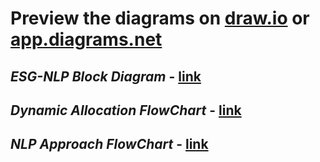 # Preview the diagrams on [draw.io](https://www.draw.io) or [app.diagrams.net](https://app.diagrams.net)

## _ESG-NLP Block Diagram_ - [link](https://viewer.diagrams.net/?tags=%7B%7D&highlight=0000ff&edit=_blank&layers=1&nav=1&title=ESG-NLP%20Block%20Diagram.drawio#R7V1bl6K4Fv41PuoiXOWxrFtXr7rYbc%2BprqezUopKNxIGsC7z6ycRohCiIIYU9NSsNdUSQoDsb9%2BydzY97Xz1dh3CYHmHZo7XU5XZW0%2B76KnqcKjgv6ThPWkAhqEmLYvQnaVtu4aJ%2B4%2BTNqYXLtbuzIlyHWOEvNgN8o1T5PvONM61wTBEr%2Fluc%2BTl7xrAhVNomEyhV2x9dGfxMn0vQ9m1f3HcxZLeGSjpmRWkndOGaAln6DXTpF32tPMQoTj5tXo7dzwyeXRekuuu9pzdPljo%2BHGVCx7v56v%2B%2FyHyLp6uz4O5c3N7f9XXk1FeoLdOX7inmh4ebzRHeFj81PF7OhXm32tET%2FSjDaHOcAegB5jYo915%2FGuR%2FrsZ6Jk2TDB9UEjo4s%2Fw39BZuMjHPzznZQOay8k1QQqMIbkvWodTTPh0EPxaz%2BzAuC15SNqs5p5XDdHanznk7QE%2B%2Fbp0Y2cSwCk5%2B4rBituW8cpLTxdnM53gFyeMnbdMUzq71w5aOXH4jrukZ82U0BTqenr8usMNoGBYZjBDr4MpVBfbkXfUxD9Sgh5BXEMicR8Cx%2F%2FzaKgOP5qGpkwGXUcxdH347HpuTCZl2yOkXb47AQrjLpNUMz%2BapBaHpMwcOf7sjCgvfOQjHzeOZjBabictM0G72VQOTZczy6m54mRlZsPgTAZtCx0Pxu5LXjnyZii9wxi5G5SmtNAZEakyc5xIjPSirC47cpwYhgsnLoyD5xS%2BZ7oFpEO0%2F3FVhX%2BffY%2FF9tf1w%2F31g93xj%2BSBd1DbEqw%2B%2BgBloGrwm3owitzpIdBhrIXvP7MHT%2BRgoBr0%2BOIte%2FbivSNoBZoguGosLtRG4Mo%2Bb3qbZuGkSVRQF4ldMdlMO%2F7xbQ1TTXUHfWyJr5yN3umMamJxYRU1k8WBt9WUZgIy3YGz8Q15L%2BwMeE7YZapp6kdbFECmpZ8y4Wy9CrpMNfXD3TPAs%2B1P08RvbvwzPUN%2BJ3rYSI92WpgcUCW8096Drb5%2ByqnrI5V3ohQPvHcqZBKlVwHVLbEGVJsBkFbTGig4maw8F2W9sgsS1mFrVDvcvyH74ThvqCEmqA%2FmlmHUYCxARZDFqhkNYZQxWTVQ4mGx%2FQ0JGKWQPM5j76yTvl30ovJJsWoKurKBBIFI1%2Fn32et2s353SX%2F2PZj%2BDYHuAxyrv7f%2BVDRFoesvumTgDdlFIWo%2FZA08m8c2xn4OOcnAU2W6UykJFwjPmA994h93h3aGlacdlWQZ0m0lvxTbXBWw7m6Wk44zSrE%2FlzlPIm%2B0hAH5OYXhTAp9gQHyBLY4BFakEphnd4oncNKQRMXGTjhH4epU3vx44oGPp95QvmQNQjR1sPPRLa1osMsevIimLpV2tkTa3WCzUZmiVQB9%2FOQmXJEZ9p%2BjINs5pL1pJkISv2bPwhfoevCZPNrVSRBYotXzOpJCfpNdtDA5RhFvjdluivxUjUsRvGN3%2BhtfEC9JtCBwyDqzssAsGJRjAeJJJrlBqrLJWYlo8grFSPGKbO5DdwSEzQh3rmoGHIQMG0MIL0LZFELOnqM4hFMyaoyKNN2KDkr37hAWgArJLHLVtsZbSGmKsve3Y9z%2FGUZ4zlXl7AY%2F8d1tP0CvTrhpmaHpOgkYZoJQXKHQBWqrjAelc8IbNo%2BNmyO21NzCRCIn5Ev%2BEosb%2F78xgDjS%2BnzD2W6309MAx5iTGsPSeJFHZpJkxrB6uQyU2gkopcv%2BFNxdC2Kxrlwh9lR5bZddc2XNAVEBAvY%2BJSlVhf4yglhauyK5fWWgKFaeFbRhCS9sjsZO6OLJwKrwVAahuC9lEOrK%2F2kMojMKmUa2hAc%2FrIOAL38uRZPAIK2I8uYYBOT5w9QtyQxSVYP8ZxikoSTewn2MIxlElaFBeAuaJzFIfWS2DHAmo9E11pitCjh2LayqRBZFY%2FoeTQtBq23GMhV1LQGUbqt5HFhGPUCxS2dNSbChxT7wYQlW6C9DgunS9hXUBmq5qm0ZUFlfpu7%2Bg0IAryGgFmyDkv0ybP%2BhDJyqcqRw24QwDbuVMgEN0LSECYbsmldd9T8shMIkq39eQtd%2FAHgUT%2BXAa1capL1nJel4M4EFXkXpKwx4vIV4QZp5YBy1aYDrQ1MYKwPbNnJQ1tQSMOMDgR65VtVMMFsF1ILDatfDKdgmB6QDmcxAosxZdkf2YSMBFHZwl%2FQ31UP9G7IqGlsB3gn0p4yol8EPLYM5MIEyMA1791%2BOyqDudhwybn6khvbjFG9kykCm0HIDpH0MYwwvf9OiKhpujeIQ%2Fd7Wx1Grr0W1BVqWkZd8he0ulcFUOpIoMLE3KlnVBDpjhRzbv2zZtCh2ZWzN0XnJhNKN6hNkbLtWHAoSqrZQZeFTMTwsChd0PlrpbB0wkvWtOS1Qj3fUrjUZu3abpnw0GIGk9a%2FijXTtyCdL4%2BaNCk1agq8FJWD4XFXi9p3ACsOqrKC1ixXYGBgbuqq8CMZuktOGAzb8IYgZWPZVbePgoxXYXYbfZohflNvDCiZ2EavxAtYqQzPHD8rQPtrvE61Eqi4ft4xzrGHeTay9ilfgHMMYNLSf2bLZW8nghP3puoW02JPzd%2B%2FR3gxbXjIuw5Cx8xbnWRB67oI4pFOMawL2EUmpdafQO0tPrNzZjFw%2BCh38eMkmng1HpLTA4xqjnnFBxlrHKHmFzdCJb3uOPESYKHWP567nMU17WeuIHcwVEvZ5W7VYI11cAVGZdYWeTkvF%2FlNBYWl5P38bPSiRn82BQmZJ0tt0txWa907fWvXnQoR1b6wBZ5sfb%2FdHYygxxQedtuaRBrS8eQT0euZROpytZU01MFCUUrdFrHFF90V1LRfUNkr86soeusJWQpS7XGSK38ayp6waKEHWXhB1LW8DKCCvuPTayzcKm2cnOXPDlKPxKhUD2Xxm4SRDCb%2BwG0RE9ZTsV4NRkHxRYe6%2BEVyLUFU6LT9MQ8yKWVBU1GPLbTa29%2BPvND0loA5I9WoE%2FhwtCAHdaXdJaDBxHlMp2hq8MkuNVRQwZRYD%2BQGf1x4My%2BsHnGqsfiiNTY1lU4NjUcplVAFlQyrvHU9LvhSp%2Bt0JsCeAJxarRuR3au8w0Fm%2BLTqSqsohKWCLSIr7EsJxUbpGchMy2WdqNgqx3SMmKduG4rsl5ptGg0QsWo6uJKqzln0zsTfL4MN733Ox%2Fa18%2F2YWWa0GN0kMNDW3pxFk9jgKcWPLPRC1VRA2TEEQZhMsjYo5PcJQc9xaStfrzwJ230u%2FbrSzfCRRVQpU%2Fn32VilQ%2BYiq%2FCKGjJCQ1a6yBtJ2LJjdlHcam7FXe2c2m23Q1OeV2GLedgnXsN%2B3EVzb4%2FLLCF6NJ%2FPXqf91dBn979vk6ltfQDGy6lWM6IdtPsMdh8IdzMIi4Dgy3CpIIoIdXIw0t7NrAJRsKgg%2BNo5PBWm7wrcsY0ATYbeb8%2FSBVbPs%2FNDOL16oDSl9yzK492lUHO3P0hAvjq4dMuAkRqSIZul6lxND1%2BvUigi7I3RbHT4rSHhlx9lIhjBB0upqaqbZXImcQ1gvj4parRJnWGQzeTwAkJTWei5MoYpnc1VLLta3M%2FerN3x7eBiOzx7Nm3U%2F6qsSBc7N%2FfivH58mT2ndR46c4tVwFmHvcDEh4NMkoj6O8PDXj0%2FM8Nf72Q1ZnMQxXpyuMdTINF3G3x%2FOLyeTm%2FvrT2iUf26lX%2FVbiCKw4f8%2Bj%2F9RRl8eV%2BHrj%2BufATpzXamfqv%2FUMvuSM9gtopxS8E3pmcmvx2%2B3q9FP7%2B7x69Pb9NfvX%2FevB9ZeogD6ovRMJrGGkKxXHvfldtms2WycpTInKHn41n7ehfeNiMbqxHPpzrM5hbhBpxZT2JfVV6vuyV7alW%2FGSR2erGd0iIHa4hixG1tqb8YB7G6cBmvqcCe2FbWc6gOoZaWWBAKjULZAmLuMD0NEdMiuO1EZd2jmkB7%2FAg%3D%3D)

## _Dynamic Allocation FlowChart_ - [link](https://viewer.diagrams.net/?tags=%7B%7D&highlight=0000ff&edit=_blank&layers=1&nav=1&title=Dynamic%20Allocation%20FlowChart.drawio#R5Vtbc5s4FP41nu4%2BJGPu%2BNGO025n2m533Znd7EtHBgVoAVEhHLu%2FfiUkmZuI3cQQu31x0NEFON%2BnT0c6ZGLcJNs3GGThe%2BTDeKJP%2Fe3EWE503XWn9JcZdtxgWjo3BDjyuUmrDKvoOxRG0S8oIh%2FmjYYEoZhEWdPooTSFHmnYAMboodnsHsXNu2YggB3DygNx1%2FpP5JNQvJY1rex%2FwCgI5Z21qahJgGwsDHkIfPRQMxm3E%2BMGI0T4VbK9gTHznfQL7%2Fe6p3b%2FYBim5JgOZB78uftracPbdWYbm%2F%2B2s8%2FOlW6KhyM7%2BcbQpw4QRYRJiAKUgvi2si4wKlIfsmGntFS1eYdQRo0aNX6BhOwEmqAgiJpCksSiFm4j8i%2Frfm2J0l2tZrkVI5eFnSykBO9qnVjxrl5XdStLsl%2FXTcJzOSqwBx%2FzjSX4BnAAyWMNHd6Qea52CwHDG4gSSJ%2BINsAwBiTaNKkFBEODfbsKRHohcPwRTMVzb0BciFtNdDumb7DIM5A20La%2FFYx%2Fi3uUkqu8xGtOG2hmti19J%2BvpVSD%2BlgOtpWH1af73J2mlj7tut6Q2fldpbtMtjulcZrR6CCMCVxkoQXmgatIkTS%2BQG4gJ3D7qeFFrTN1r4RwhR86MFx%2Bqua3pjmwU1ma2Mx0KLqcXLobKaeF6A9mAJIQTphaiEsvaG5RQqHafV7tkjWJlk3uMElpR5BAfQJ0%2FfA%2FqTQkZHnnd1a%2F1JvTaTIG9XK7qyNuDIT%2FrRb7j0GdTIYApxIAw4H1AQIlhlAZKkHcgROh1lIKUQVKrVtx%2FjbAP8ZWHYoT5I2wA%2Fu3qqm7%2FXflEcbTGAEd0de8jjYpfL00k02kTyTS6RNItBZH2scHJmWToIzJpiRhkQkTyfqkI2EpHXzZl7kMFyQpqff0ssEOUrIt8JMXoAG2pFMNRAW3vl5DTQ22MCPUH9By4qKdJExcQR0FKrz2KC11AjAXDI6LR9lxUJJHv8xgT0scD63IoNrMzFKWk9KW1mFhLNhYNK%2FkrlEPnBKOv8IbL0DJFKRvlPorjlukE1LCmdoMXtmntqVKjhqlghjGYAlxeIK81wvgqqj95IG8cG8gb7lkF8kZ%2FID9UZLjkoYGI8rqaPo%2BzEGxASui%2B99pDpbz79PdbAfHuuowbqDm5pNDQco%2Bazfup29gUDKby9gAqr%2Fdw4e55IdjPKvOG3dktut0AYFyVdy5F5Xv9fzptFV0%2FMsrUUHP0Bmaz6aw5BF8uRK%2F6edmhgazWQHw56QxUArt%2Fn2dg7Y6o%2FiuCC48UGFZrABf2nCCsPiwgTP2%2F5IgdKN0jnABySaqv203Vd03FJk4f8zRACskogX39HIhC7H3Nq3OB3sU%2Fw3AToYI1Teh9wlfs6j7COeGd2WAlK3Ywp7rvg92rfF9zQVt8S1NP%2FEP7%2B%2BGo0b%2B9H0IK%2BIxfSVp0iSAU4udSAG1qv7gEmCPivAA5ZApfwrcH%2B23KkYyY%2BaYLPciymDnxPfDCKGU8eQcBTvlJIkFK0fAjr1IbfqfrbsOL4o7RlAhNdZhMQ48ud9zBuNO%2FYxhAI2AZHHBE%2BbKhDA94g3qy4ELxbu0RNUNx5jtu8kDGK6OECx9BXh357rNDJcRr4H3lbJD5hPnHtxe13HdTQ8b0SHQHSwrKEGSUHO7th%2BWByXg%2BGVytm8czFfHZ2Elc%2BVVLA6%2B2n1J%2Fzr5IoSUvphMq8pruaRL%2FpJvuw986iIOFg0ekUnYObuNrYKhiZWl75m5fnzWF2Zw9dbdvtgYyx93tW6q0zgURSLrr8Mcy50Ug02md%2FjpPJJCltwbSRyaQau8wOoFe4CutY4knc%2BRnQjxr1k47PJF4dku5rLYEDk08VZbqJMTTarSrSHiIeJOxsor6scSzzot4VpMvzlOXTLuVBnfGXjJVH85d0JJ5ZoJkaE04T5Y4ccfmhSpxckG8kImAw7H4eRHIbAmLpmtPjaVayqJp9sgUUh2u%2FALBlGTUYeqZ50W99ln%2B%2Fnzuh6mntUnsjks9W5UGvCT1Mo%2BlkH1WFHJbYbRmtfP9x1LInbVHaq%2BkQ1NIdXj4K6iXfST15OnqmVCvozlWe7k7Wr3aOmi1l%2BAnU48Wq%2F9V482rf%2Fgzbv8H)

## _NLP Approach FlowChart_ - [link](https://viewer.diagrams.net/?tags=%7B%7D&highlight=0000ff&edit=_blank&layers=1&nav=1&title=NLP%20Approach%20FlowChart.drawio#R7Vxtc5s4EP41%2FpgMEi82HxM7zfWuTdO4nTvfl4xsyzZXQFTgJM6vPwkEBiFiahvFmTQzidHqBVn77KPdRaRnDoOna4qi1Wcyx34PGvOnnjnqQTgYGOwvF2wygWXDTLCk3jwTga1g7D1jIRT9lmtvjuNKw4QQP%2FGiqnBGwhDPkooMUUoeq80WxK%2FeNUJLXBOMZ8ivS%2F%2F25slKfC3Y38r%2FwN5yld8ZOG5WM0WzH0tK1qG4Xw%2Bai%2FQnqw5QPpb4ovEKzcljSWRe9cwhJSTJroKnIfb50ubLlvX70FBbzJviMGnT4ev3q2A%2B6a%2BTL1%2BHi4fr%2B%2BivH5MzS8wt2eTrgedseUSR0GRFliRE%2FtVWepl%2BZ8xHNVhp2%2BYTIRETAib8DyfJRugarRPCRKsk8EUtfvKSf3j3c1uUJqWa0ZMYOS1s8kKY0E2pEy9OynXbbmkp71dfJbFwMVnTGX5haWwBRkSXOHmhnQAKX7fSDYQOrjEJMJsPa0CxjxLvoQo7JNC7LNptNcguhBJ%2FQaFi1g%2FIX%2BMcl47P5n8ZRyisqNr5uebYu1yQMDmLU2VdsAbAip7Shcvr2dVSfKYDTXPB%2BNvF3bdCSuV2bP5ThSybRy6W0ef7zPA5yh5XXoLHEUp19Miop4qhRr0%2BYJrgpxc1IWpNWyxWzlzCUB%2B3NABsIVuVKKBvdKQ757cx7jCyncboHtsYRddb4rEpF9CxTKMCHdOUMJFNVPTawuKCUrQpNYt4g7j9faArcfyueTmGhMpsBluMFmuyP2z7jZTDmeW4lHPH5uphpje%2B2cnEMyQB45bN%2FXgTTAmbNvs6xh2OmFHc366nvhev7icY0ayi3l00%2FX73KW2hoDUUcBYKp3FUutsNCvh0FpQE7GMdY7qDALNVaSDAqj13T4LQhedVGiw4r8SDsG%2FXeRAYXRHh4DWIcH9yeiXSsUA70jmWnbsa7fx77IVL1uPi9mNmrglFYbzgtmUkK7X5z1GC0uhBOOeYeeZvyBLNBq6v2KGh0x8BoLYoGh2S%2FHpScU52OSQVd2TrnRzdIcltb6dHAhw97OBYVfgUZU3sAMy34r02Kr1zAofuue1WteS001LDWEbxA6pbgy0Nm%2BG5O%2BUbGveGZscvFo6fYnN49BiHsmlkzlrVHVQ0Rz7FaL6pV0SUzHAcc8x%2BOGh3WZFguo717CygL%2Fl4hetQ3lugwseDnfl4AGqEzATHhyiLrXNS1QryvWXIrmdMK8wpMS%2B5NrwZ8i9EReDN5xnFYTZhNE2H4uwjQj42rn3Zs0d8LMZq2ZdKh44TSn7gIfEJG3cUkpCPsvB8XxIdARgOkDzKQR0WqgyIHO0eDxSWRlDckN%2BYqGNCjjIcBVVYWjHhNGKiprSDQfIxXBAaFEFGOZpXJjirEFGh6ZWjir4cNCpMvHhEUdan7JgcT58680VjTB%2FSoNHjNjnDEc%2B2ZcqtZnPqWvbCaJ2oEzutc92nFWBaVSeg8D3LCe%2B%2BVijoTClcYz7g7ejDVqfCyKnflBJEPIVgMKanaJYUHVLqf0uKlzig32%2BZWehM8RDWFuWtBYs7MwTaokpJu66rN%2FAv8KjjkeO31PSMoY9RmGYI93%2FU%2BNr0O1DsxHrpF5oa6RdFkb9RkqyPg4AZwDP7JaHI9jJvNywkjcQc42XAFCKavSFCBlUouKpUr6mAQmepXth8buD4ULgaX59dXvGjA0YgjhMtcYgpSniYrtB2tu3GM0LTBlPE8y%2FQaMQG8jexx1uSxVvcriV0AGBY7eAhM%2F%2FR4GHqTNZcCywU%2FhbDS0n9ikezFUDMPRYte9M1J4W43vYQJOjQvXMOJfWbKncNFik9LVuF2ZyY6eBcUcI0ncZs7M%2Bf4y837GO0S3Ev7vU6FFf1woCl4nRV4qQ7nTUnTo5vtLfMNnE66Ch7DKtgcdJT5VVO1BBh7VyEA187dWI10%2FDxU2FXN6NDEl1aT%2FL1JeMrsl5l37orVQ1%2F%2Fvz3GQafgY1uJujs8W5src5UmpJXKJxf8APMrDTzURx7s%2BrCVP2Ot3FOD7Q9qJenfnZGxzseReSyQ4Noib77AwkYDQ9Q6wM50kAtTwbuEY0rcacK6d4D7tyWuGudldGDOxtW4eLCPXFnSxQ4kEPFrrNAOrP6ZRc%2Fj%2FJSKDfEj%2BLh%2F4wFFUtCvcMeBmsPB%2BV4AKoOaAKdm5vKsXwHJJPny3aTjH1SJAOlPQkAeVNqvbuZtdSE3u1NxTLvAXltX0aCbd9G0oQ86VAiqKWo9kYelI%2B4dYy8wTtFXluHPk8RngjyCge%2ByMfIp%2BXbI08%2BPQfMlqc2j4W9%2FCD2yYDPcp0y%2FM6Mc4NFfi9jMC3dYuqx1eDHow4EZo633cC0TgqYlumcO3KG32l5XldFi%2BeDgTTYwC1kugB6amGnNXBrANWMT6stPtu%2BIKAHnwUUczgN9iZOefMfaHYWladJj4RKAbDi%2FRTXNTvZufkgRwSl0xKUeab5REBpuxKU3H3zc%2FJrMsDVnKADqiftr0eVoALGLl%2BYagu9E%2BNDAKEcw%2ByboxvUsNfSj%2FzV18ZrN8pJfc%2F3wFlx%2B39Ksubb%2FwVjXv0P)
